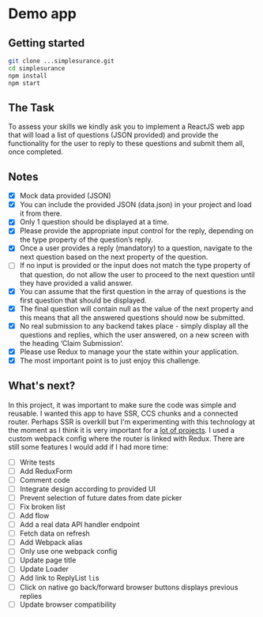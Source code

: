 # Demo app

## Getting started

```bash
git clone ...simplesurance.git
cd simplesurance
npm install
npm start
```

## The Task

To assess your skills we kindly ask you to implement a ReactJS web app that will load a list of questions (JSON provided) and provide the functionality for the user to reply to these questions and submit them all, once completed.

## Notes

- [x] Mock data provided (JSON)
- [x] You can include the provided JSON (data.json) in your project and load it from there.
- [x] Only 1 question should be displayed at a time.
- [x] Please provide the appropriate input control for the reply, depending on the type property of the question’s reply.
- [x] Once a user provides a reply (mandatory) to a question, navigate to the next question based on the next property of the question.
- [ ] If no input is provided or the input does not match the type property of that question, do not allow the user to proceed to the next question until they have provided a valid answer.
- [x] You can assume that the first question in the array of questions is the first question that should be displayed.
- [x] The final question will contain null as the value of the next property and this means that all the answered questions should now be submitted.
- [x] No real submission to any backend takes place - simply display all the questions and replies, which the user answered, on a new screen with the heading ‘Claim Submission’.
- [x] Please use Redux to manage your the state within your application.
- [x] The most important point is to just enjoy this challenge.

## What's next?

In this project, it was important to make sure the code was simple and reusable. I wanted this app to have SSR, CCS chunks and a connected router. Perhaps SSR is overkill but I'm experimenting with this technology at the moment as I think it is very important for a [lot of projects](https://medium.com/walmartlabs/the-benefits-of-server-side-rendering-over-client-side-rendering-5d07ff2cefe8). I used a custom webpack config where the router is linked with Redux. There are still some features I would add if I had more time:

- [ ] Write tests
- [ ] Add ReduxForm
- [ ] Comment code
- [ ] Integrate design according to provided UI
- [ ] Prevent selection of future dates from date picker
- [ ] Fix broken list
- [ ] Add flow
- [ ] Add a real data API handler endpoint
- [ ] Fetch data on refresh
- [ ] Add Webpack alias
- [ ] Only use one webpack config
- [ ] Update page title
- [ ] Update Loader
- [ ] Add link to ReplyList `li`s
- [ ] Click on native go back/forward browser buttons displays previous replies
- [ ] Update browser compatibility
